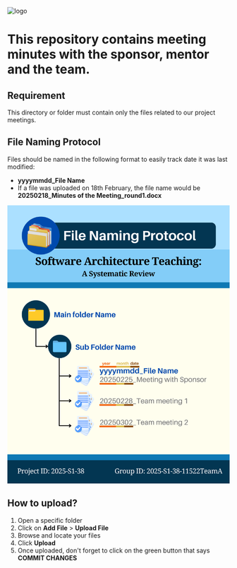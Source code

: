 
![logo](/docs/images/header/header4_mom.png)

# This repository contains meeting minutes with the sponsor, mentor and the team.


## Requirement
This directory or folder must contain only the files related to our project meetings.

## File Naming Protocol
Files should be named in the following format to easily track date it was last modified:
  - **yyyymmdd_File Name**
  - If a file was uploaded on 18th February, the file name would be **20250218_Minutes of the Meeting_round1.docx**
<p><img src="/docs/images/File_naming_Protocol.png" width=800 title="File naming Protocol"></p>

## How to upload?
1. Open a specific folder
2. Click on **Add File** > **Upload File**
3. Browse and locate your files
4. Click **Upload**
5. Once uploaded, don't forget to click on the green button that says **COMMIT CHANGES**
